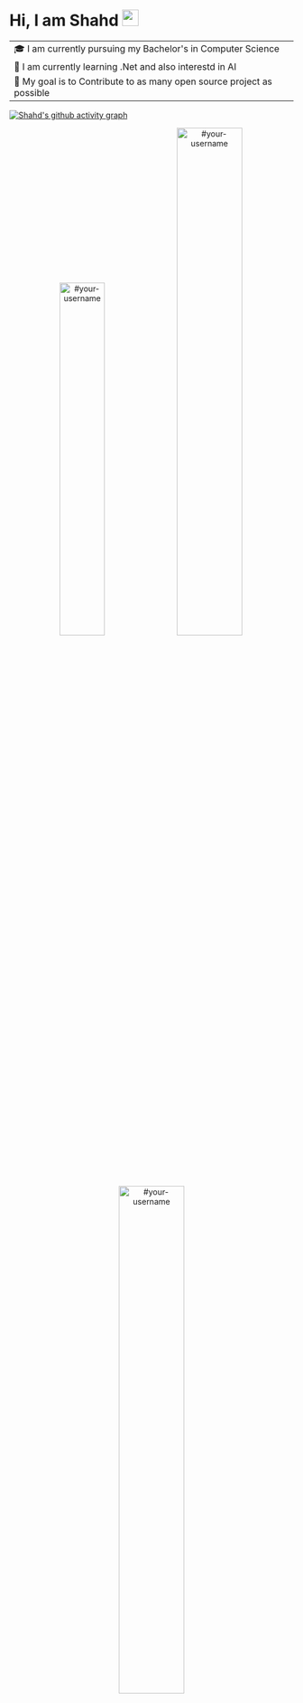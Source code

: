 # Hi, I am Shahd <img src="https://github.com/TheDudeThatCode/TheDudeThatCode/blob/master/Assets/Hi.gif" width="29px">

<table>
 <tr>
  <td valign="crnter">
   🎓 I am currently pursuing my Bachelor's in Computer Science
  </td> 
 </tr> 

  <tr>
  <td>
   🌱 I am currently learning .Net and also interestd in AI
  </td>
  </tr>
 
 <tr>
  <td>
   🎯 My goal is to Contribute to as many open source project as possible 
  </td>
 </tr> 
</table>

[![Shahd's github activity graph](https://github-readme-activity-graph.cyclic.app/graph?username=Little-grow)](https://github.com/ashutosh00710/github-readme-activity-graph)


<p align="center">
<img width="40%" src="https://github-readme-stats.vercel.app/api/top-langs?username=#your-username&show_icons=true&theme=dracula&title_color=ff8000&text_color=ffffff&bg_color=6a6a6a&locale=en&layout=compact&hide_border=true" alt="#your-username" /> 
<img width="48%" src="https://github-readme-stats.vercel.app/api?username=#your-username&show_icons=true&theme=dracula&title_color=ff8000&text_color=ffffff&bg_color=6a6a6a&locale=en&hide_border=true" alt="#your-username" />
<img width="48%" src="https://github-readme-streak-stats.herokuapp.com/?user=#your-username&theme=highcontrast&hide_border=true" alt="#your-username" />
</p>
